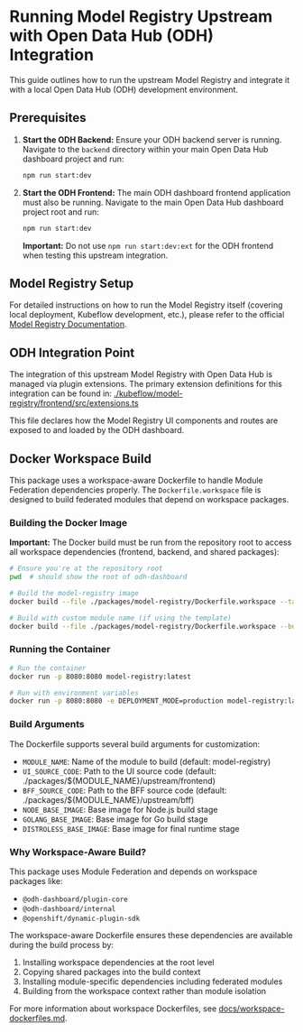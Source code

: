 # Running Model Registry Upstream with Open Data Hub (ODH) Integration

This guide outlines how to run the upstream Model Registry and integrate it with a local Open Data Hub (ODH) development environment.

## Prerequisites

1. **Start the ODH Backend:**
    Ensure your ODH backend server is running. Navigate to the `backend` directory within your main Open Data Hub dashboard project and run:

    ```bash
    npm run start:dev
    ```

2. **Start the ODH Frontend:**
    The main ODH dashboard frontend application must also be running. Navigate to the main Open Data Hub dashboard project root and run:

    ```bash
    npm run start:dev
    ```

    **Important:** Do not use `npm run start:dev:ext` for the ODH frontend when testing this upstream integration.

## Model Registry Setup

For detailed instructions on how to run the Model Registry itself (covering local deployment, Kubeflow development, etc.), please refer to the official [Model Registry Documentation](./upstream/kubeflow/model-registry/docs/README.md).

## ODH Integration Point

The integration of this upstream Model Registry with Open Data Hub is managed via plugin extensions. The primary extension definitions for this integration can be found in:
[./kubeflow/model-registry/frontend/src/extensions.ts](./upstream/kubeflow/model-registry/frontend/src/extensions.ts)

This file declares how the Model Registry UI components and routes are exposed to and loaded by the ODH dashboard.

## Docker Workspace Build

This package uses a workspace-aware Dockerfile to handle Module Federation dependencies properly. The `Dockerfile.workspace` file is designed to build federated modules that depend on workspace packages.

### Building the Docker Image

**Important:** The Docker build must be run from the repository root to access all workspace dependencies (frontend, backend, and shared packages):

```bash
# Ensure you're at the repository root
pwd  # should show the root of odh-dashboard

# Build the model-registry image
docker build --file ./packages/model-registry/Dockerfile.workspace --tag model-registry:latest .

# Build with custom module name (if using the template)
docker build --file ./packages/model-registry/Dockerfile.workspace --build-arg MODULE_NAME=model-registry --tag model-registry:latest .
```

### Running the Container

```bash
# Run the container
docker run -p 8080:8080 model-registry:latest

# Run with environment variables
docker run -p 8080:8080 -e DEPLOYMENT_MODE=production model-registry:latest
```

### Build Arguments

The Dockerfile supports several build arguments for customization:

- `MODULE_NAME`: Name of the module to build (default: model-registry)
- `UI_SOURCE_CODE`: Path to the UI source code (default: ./packages/${MODULE_NAME}/upstream/frontend)
- `BFF_SOURCE_CODE`: Path to the BFF source code (default: ./packages/${MODULE_NAME}/upstream/bff)
- `NODE_BASE_IMAGE`: Base image for Node.js build stage
- `GOLANG_BASE_IMAGE`: Base image for Go build stage
- `DISTROLESS_BASE_IMAGE`: Base image for final runtime stage

### Why Workspace-Aware Build?

This package uses Module Federation and depends on workspace packages like:

- `@odh-dashboard/plugin-core`
- `@odh-dashboard/internal`
- `@openshift/dynamic-plugin-sdk`

The workspace-aware Dockerfile ensures these dependencies are available during the build process by:

1. Installing workspace dependencies at the root level
2. Copying shared packages into the build context
3. Installing module-specific dependencies including federated modules
4. Building from the workspace context rather than module isolation

For more information about workspace Dockerfiles, see [docs/workspace-dockerfiles.md](../../docs/workspace-dockerfiles.md).
